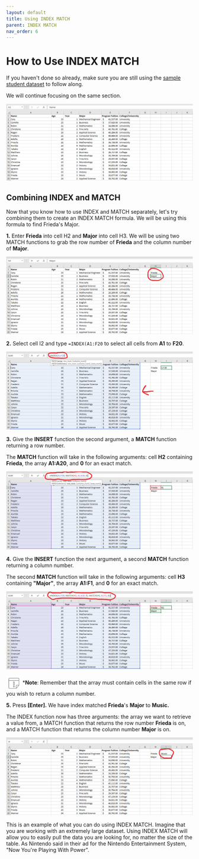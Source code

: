 ```yaml
---
layout: default
title: Using INDEX MATCH
parent: INDEX MATCH
nav_order: 6
---
```


# How to Use INDEX MATCH

If you haven't done so already, make sure you are still using the [sample student dataset](https://drive.google.com/drive/folders/1MX3XusQiBKHx3X8Kf6P3lRY2Q1pZcjB9?usp=sharing) to
follow along.

We will continue focusing on the same section.

![INDEXMATCH-1](https://github.com/nickluong-dev/Excel-Instruction-Guide/blob/gh-pages/assets/images/index-match-1.png?raw=true "INDEXMATCH-1")

## Combining INDEX and MATCH

Now that you know how to use INDEX and MATCH separately, let's try combining them to create an INDEX MATCH formula. We will be using this formula to
find Frieda's Major.

**1.** Enter **Frieda** into cell H2 and **Major** into cell H3. We will be using two MATCH functions to grab the row number of **Frieda** and the
column number of **Major**.

![INDEXMATCH-2](https://github.com/nickluong-dev/Excel-Instruction-Guide/blob/gh-pages/assets/images/index-match-2.png?raw=true "INDEXMATCH-2")

**2.** Select cell I2 and type ```=INDEX(A1:F20``` to select all cells from **A1** to **F20**.

![INDEXMATCH-3](https://github.com/nickluong-dev/Excel-Instruction-Guide/blob/gh-pages/assets/images/index-match-3.png?raw=true "INDEXMATCH-3")

**3.** Give the **INSERT** function the second argument, a **MATCH** function returning a row number.

The **MATCH** function will take in the following arguments: cell **H2** containing **Frieda**, the array **A1:A20**, and **0** for an exact match.

![INDEXMATCH-4](https://github.com/nickluong-dev/Excel-Instruction-Guide/blob/gh-pages/assets/images/index-match-4.png?raw=true "INDEXMATCH-4")

**4.** Give the **INSERT** function the next argument, a second **MATCH** function returning a column number.

The second **MATCH** function will take in the following arguments: cell **H3** containing **"Major"**, the array **A1:F1**, and **0** for an exact match.

![INDEXMATCH-5](https://github.com/nickluong-dev/Excel-Instruction-Guide/blob/gh-pages/assets/images/index-match-5.png?raw=true "INDEXMATCH-5")

<img src="https://github.com/nickluong-dev/Excel-Instruction-Guide/blob/gh-pages/assets/images/note.png?raw=true" alt="note" width="40px" height="40px" style="vertical-align:middle;"> ***Note**: Remember that the array must contain cells in the same row if you wish to return a column number.

**5.** Press **[Enter].** We have index matched **Frieda**'s **Major** to **Music.**

The INDEX function now has three arguments: the array we want to retrieve a value from, a MATCH function that returns the row number **Frieda** is on, and a MATCH function that returns the column number **Major** is on.

![INDEXMATCH-6](https://github.com/nickluong-dev/Excel-Instruction-Guide/blob/gh-pages/assets/images/index-match-6.png?raw=true "INDEXMATCH-6")

This is an example of what you can do using INDEX MATCH. Imagine that you are working with an extremely large dataset. Using INDEX MATCH will allow you to easily pull the data you are looking for, no matter the size of the table. As Nintendo said in their ad for the Nintendo Entertainment System, "Now You're Playing With Power".
